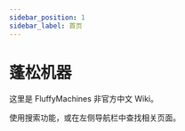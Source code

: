 ```yaml
---
sidebar_position: 1
sidebar_label: 首页
---
```


# 蓬松机器

这里是 FluffyMachines 非官方中文 Wiki。

使用搜索功能，或在左侧导航栏中查找相关页面。
